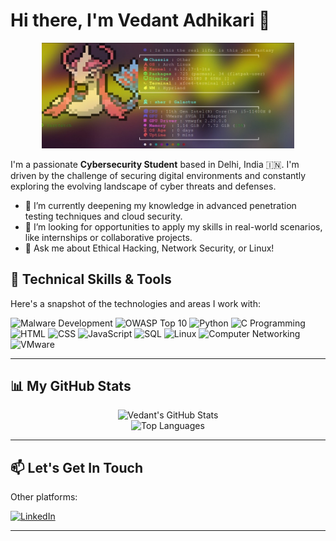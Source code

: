 # Hi there, I'm Vedant Adhikari 👋

<p align="center">
  <img src="https://github.com/Officerwasu/Officerwasu/blob/main/Image.jpg" alt="Banner" width="80%"/>
</p>

I'm a passionate **Cybersecurity Student** based in Delhi, India 🇮🇳. I'm driven by the challenge of securing digital environments and constantly exploring the evolving landscape of cyber threats and defenses.

* 🌱 I’m currently deepening my knowledge in advanced penetration testing techniques and cloud security.
* 🔭 I’m looking for opportunities to apply my skills in real-world scenarios, like internships or collaborative projects.
* 💬 Ask me about Ethical Hacking, Network Security, or Linux!

## 🔧 Technical Skills & Tools

Here's a snapshot of the technologies and areas I work with:

<p align="left">
  <img src="https://img.shields.io/badge/Malware-development" alt="Malware Development"/>
  <img src="https://img.shields.io/badge/OWASP-Top%2010-blue?style=flat-square" alt="OWASP Top 10"/>
  


  <img src="https://img.shields.io/badge/Python-3776AB?style=flat-square&logo=python&logoColor=white" alt="Python"/>
  <img src="https://img.shields.io/badge/C%20Programming-A8B9CC?style=flat-square&logo=c&logoColor=black" alt="C Programming"/>
  <img src="https://img.shields.io/badge/HTML5-E34F26?style=flat-square&logo=html5&logoColor=white" alt="HTML"/>
  <img src="https://img.shields.io/badge/CSS3-1572B6?style=flat-square&logo=css3&logoColor=white" alt="CSS"/>
  <img src="https://img.shields.io/badge/JavaScript-F7DF1E?style=flat-square&logo=javascript&logoColor=black" alt="JavaScript"/>
  <img src="https://img.shields.io/badge/SQL-4479A1?style=flat-square&logo=postgresql&logoColor=white" alt="SQL"/> <img src="https://img.shields.io/badge/Linux-FCC624?style=flat-square&logo=linux&logoColor=black" alt="Linux"/>
  <img src="https://img.shields.io/badge/Networking-grey?style=flat-square" alt="Computer Networking"/> <img src="https://img.shields.io/badge/VMware-6C757D?style=flat-square&logo=vmware&logoColor=white" alt="VMware"/>
</p>

---

## 📊 My GitHub Stats

<p align="center">
  <img src="https://github-readme-stats.vercel.app/api?username=Officerwasu&show_icons=true&theme=radical&rank_icon=github" alt="Vedant's GitHub Stats"/>
  <br/>
  <img src="https://github-readme-stats.vercel.app/api/top-langs/?username=Officerwasu&layout=compact&theme=radical" alt="Top Languages"/>
</p>

---

## 📫 Let's Get In Touch

Other platforms:

<p align="left">
<a href="https://www.linkedin.com/in/officerwasu/" target="_blank"><img src="https://img.shields.io/badge/LinkedIn-0077B5?style=for-the-badge&logo=linkedin&logoColor=white" alt="LinkedIn"/></a>
</p>

---

<!--
**Officerwasu/Officerwasu** is a ✨ _special_ ✨ repository because its `README.md` (this file) appears on your GitHub profile.

Here are some ideas to get you started:

- 🔭 I’m currently working on ...
- 🌱 I’m currently learning ...
- 👯 I’m looking to collaborate on ...
- 🤔 I’m looking for help with ...
- 💬 Ask me about ...
- 📫 How to reach me: ...
- 😄 Pronouns: ...
- ⚡ Fun fact: ...
-->
